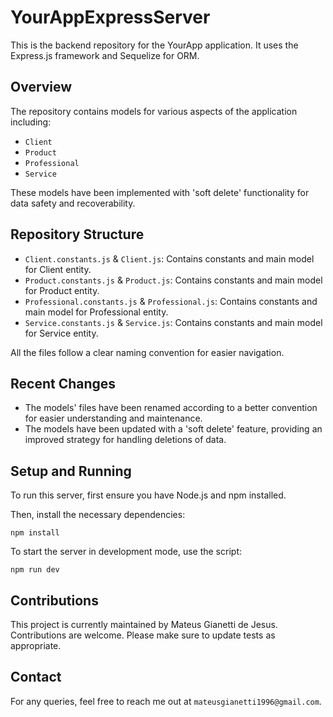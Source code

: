 # YourAppExpressServer

This is the backend repository for the YourApp application. It uses the Express.js framework and Sequelize for ORM.

## Overview

The repository contains models for various aspects of the application including:
- `Client`
- `Product`
- `Professional`
- `Service`

These models have been implemented with 'soft delete' functionality for data safety and recoverability.

## Repository Structure

- `Client.constants.js` & `Client.js`: Contains constants and main model for Client entity.
- `Product.constants.js` & `Product.js`: Contains constants and main model for Product entity.
- `Professional.constants.js` & `Professional.js`: Contains constants and main model for Professional entity.
- `Service.constants.js` & `Service.js`: Contains constants and main model for Service entity.

All the files follow a clear naming convention for easier navigation.

## Recent Changes

- The models' files have been renamed according to a better convention for easier understanding and maintenance.
- The models have been updated with a 'soft delete' feature, providing an improved strategy for handling deletions of data.

## Setup and Running

To run this server, first ensure you have Node.js and npm installed.

Then, install the necessary dependencies:

```npm install```

To start the server in development mode, use the script:

```npm run dev```

## Contributions

This project is currently maintained by Mateus Gianetti de Jesus. Contributions are welcome. Please make sure to update tests as appropriate.

## Contact
For any queries, feel free to reach me out at `mateusgianetti1996@gmail.com`.

